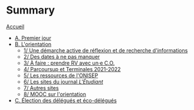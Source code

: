 # Summary

[Accueil](README.md)
- [A. Premier jour](premier-jour.md)
- [B. L'orientation](orientation.md)
	- [1/ Une démarche active de réflexion et de recherche d'informations](orientation-principes.md)
	- [2/ Des dates à ne pas manquer](orientation-dates.md)
	- [3/ À faire : prendre RV avec un·e C.O.](orientation-conseillers.md)
	- [4/ Parcoursup et Terminales 2021-2022](orientation-sites-institutionnels.md)
	- [5/ Les ressources de l'ONISEP](orientation-sites-onisep.md)
	- [6/ Les sites du journal _L'Étudiant_](orientation-l-etudiant.md)
	- [7/ Autres sites](orientation-sites-autres.md)
	- [8/ MOOC sur l'orientation](orientation-mooc.md)
- [C. Élection des délégués et éco-délégués](election-delegues-eco-delegues.md)
<!-- - [D. Travailler de manière efficace](travailler-efficace.md)
	- [1/ Un sondage](travailler-efficace-sondage.md)
	- [2/ Autres ressources](travailler-efficace-autres-ressources.md)
- [E. Parcoursup](parcoursup.md)
	- [1/ S'informer et découvrir les formations](parcoursup-information.md)
	- [2/ S'inscrire et formuler des vœux](parcoursup-inscription.md)
	- [3/ Finaliser son dossier](parcoursup-finalisation-dossier.md)
	- [4/ Attendre des réponses d'admission et répondre à ces propositions](parcoursup-reponses.md) -->